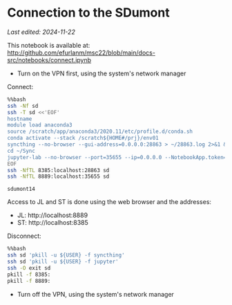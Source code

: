 # Connection to the SDumont

*Last edited: 2024-11-22*

This notebook is available at: <http://github.com/efurlanm/msc22/blob/main/docs-src/notebooks/connect.ipynb>

- Turn on the VPN first, using the system's network manager

Connect:


```bash
%%bash
ssh -Nf sd
ssh -T sd <<'EOF'
hostname
module load anaconda3
source /scratch/app/anaconda3/2020.11/etc/profile.d/conda.sh
conda activate --stack /scratch${HOME#/prj}/env01
syncthing --no-browser --gui-address=0.0.0.0:28863 > ~/28863.log 2>&1 &
cd ~/Sync
jupyter-lab --no-browser --port=35655 --ip=0.0.0.0 --NotebookApp.token="" > ~/35655.log 2>&1 &
EOF
ssh -NfTL 8385:localhost:28863 sd
ssh -NfTL 8889:localhost:35655 sd
```

    sdumont14


Access to JL and ST is done using the web browser and the addresses:
- JL: http://localhost:8889  
- ST: http://localhost:8385

Disconnect:


```bash
%%bash
ssh sd 'pkill -u ${USER} -f syncthing'
ssh sd 'pkill -u ${USER} -f jupyter'
ssh -O exit sd
pkill -f 8385:
pkill -f 8889:
```

- Turn off the VPN, using the system's network manager


```python

```
